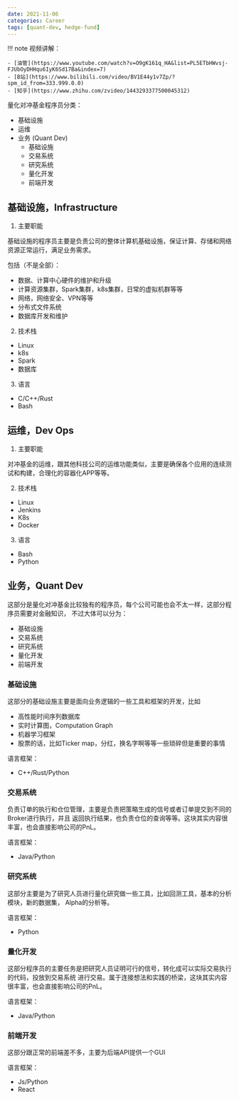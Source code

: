 ```yaml
---
date: 2021-11-06
categories: Career
tags: [quant-dev, hedge-fund]
---
```


!!! note
    视频讲解：

    - [油管](https://www.youtube.com/watch?v=O9gK161q_HA&list=PL5ETbHWvsj-FJUbOyDHHqu6IyK6Sd17Ba&index=7)
    - [B站](https://www.bilibili.com/video/BV1E44y1v7Zp/?spm_id_from=333.999.0.0)
    - [知乎](https://www.zhihu.com/zvideo/1443293377500045312)

量化对冲基金程序员分类：

- 基础设施
- 运维
- 业务 (Quant Dev)
  - 基础设施
  - 交易系统
  - 研究系统
  - 量化开发
  - 前端开发
  
## 基础设施，Infrastructure

1. 主要职能

基础设施的程序员主要是负责公司的整体计算机基础设施，保证计算、存储和网络资源正常运行，满足业务需求。

包括（不是全部）：

- 数据、计算中心硬件的维护和升级
- 计算资源集群，Spark集群，k8s集群，日常的虚拟机群等等
- 网络，网络安全、VPN等等
- 分布式文件系统
- 数据库开发和维护

2. 技术栈

- Linux
- k8s
- Spark
- 数据库

3. 语言

- C/C++/Rust
- Bash

## 运维，Dev Ops

1. 主要职能

对冲基金的运维，跟其他科技公司的运维功能类似，主要是确保各个应用的连续测试和构建，合理化的容器化APP等等。

2. 技术栈

- Linux
- Jenkins
- K8s
- Docker

3. 语言

- Bash
- Python

## 业务，Quant Dev

这部分是量化对冲基金比较独有的程序员，每个公司可能也会不太一样，这部分程序员需要对金融知识，
不过大体可以分为：

- 基础设施
- 交易系统
- 研究系统
- 量化开发
- 前端开发

### 基础设施

这部分的基础设施主要是面向业务逻辑的一些工具和框架的开发，比如

- 高性能时间序列数据库
- 实时计算图，Computation Graph
- 机器学习框架
- 股票的话，比如Ticker map，分红，换名字啊等等一些琐碎但是重要的事情

语言框架：

- C++/Rust/Python

### 交易系统

负责订单的执行和仓位管理，主要是负责把策略生成的信号或者订单提交到不同的Broker进行执行，并且
返回执行结果，也负责仓位的查询等等。这块其实内容很丰富，也会直接影响公司的PnL。

语言框架：

- Java/Python

### 研究系统

这部分主要是为了研究人员进行量化研究做一些工具，比如回测工具，基本的分析模块，新的数据集，
Alpha的分析等。

语言框架：

- Python

### 量化开发

这部分程序员的主要任务是把研究人员证明可行的信号，转化成可以实际交易执行的代码，投放到交易系统
进行交易。属于连接想法和实践的桥梁，这块其实内容很丰富，也会直接影响公司的PnL。

语言框架：

- Java/Python

### 前端开发

这部分跟正常的前端差不多，主要为后端API提供一个GUI

语言框架：

- Js/Python
- React